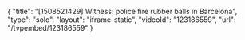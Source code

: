 {
    "title": "[1508521429] Witness: police fire rubber balls in Barcelona",
    "type": "solo",
    "layout": "iframe-static",
    "videoId": "123186559",
    "url": "\/tvpembed\/123186559"
}